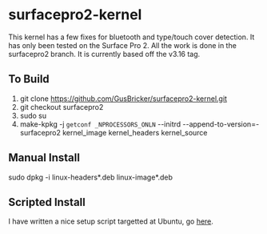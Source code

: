 surfacepro2-kernel
==================

This kernel has a few fixes for bluetooth and type/touch cover detection. It has only been tested on the Surface Pro 2.
All the work is done in the surfacepro2 branch. It is currently based off the v3.16 tag.

## To Build

1. git clone https://github.com/GusBricker/surfacepro2-kernel.git
2. git checkout surfacepro2
3. sudo su
4. make-kpkg -j `getconf _NPROCESSORS_ONLN` --initrd --append-to-version=-surfacepro2 kernel_image kernel_headers kernel_source

## Manual Install

sudo dpkg -i linux-headers*.deb linux-image*.deb

## Scripted Install

I have written a nice setup script targetted at Ubuntu, go [here](https://github.com/GusBricker/surfacepro2-ubuntu-post-setup).
